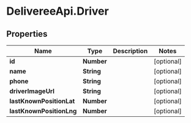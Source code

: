 # DelivereeApi.Driver

## Properties

| Name                     | Type       | Description | Notes      |
| ------------------------ | ---------- | ----------- | ---------- |
| **id**                   | **Number** |             | [optional] |
| **name**                 | **String** |             | [optional] |
| **phone**                | **String** |             | [optional] |
| **driverImageUrl**       | **String** |             | [optional] |
| **lastKnownPositionLat** | **Number** |             | [optional] |
| **lastKnownPositionLng** | **Number** |             | [optional] |
